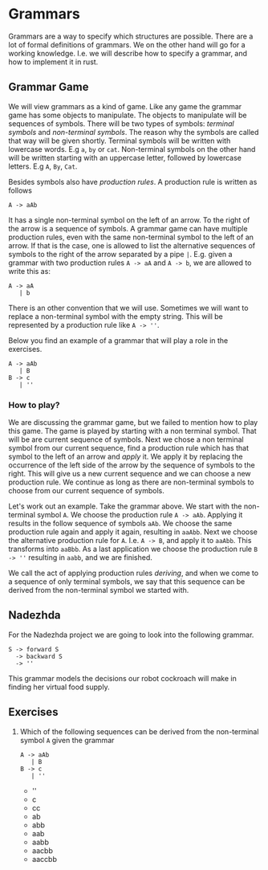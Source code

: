 # Grammars
Grammars are a way to specify which structures are possible. There are a lot of
formal definitions of grammars. We on the other hand will go for a working
knowledge. I.e. we will describe how to specify a grammar, and how to implement
it in rust.

## Grammar Game
We will view grammars as a kind of game. Like any game the grammar game has some
objects to manipulate. The objects to manipulate will be sequences of symbols.
There will be two types of symbols: *terminal symbols* and *non-terminal
symbols*. The reason why the symbols are called that way will be given shortly.
Terminal symbols will be written with lowercase words. E.g `a`, `by` or `cat`.
Non-terminal symbols on the other hand will be written starting with an
uppercase letter, followed by lowercase letters.
E.g `A`, `By`, `Cat`.

Besides symbols also have *production rules*. A production rule is written as
follows

```plain
A -> aAb
```

It has a single non-terminal symbol on the left of an arrow. To the right of the
arrow is a sequence of symbols. A grammar game can have multiple production
rules, even with the same non-terminal symbol to the left of an arrow. If that
is the case, one is allowed to list the alternative sequences of symbols to the
right of the arrow separated by a pipe `|`. E.g. given a grammar with two
production rules `A -> aA` and `A -> b`, we are allowed to write this as:

```plain
A -> aA
   | b
```

There is an other convention that we will use. Sometimes we will want to replace
a non-terminal symbol with the empty string. This will be represented by a
production rule like `A -> ''`.

Below you find an example of a grammar that will play a role in the exercises.

```plain
A -> aAb
   | B
B -> c 
   | ''
```

### How to play?
We are discussing the grammar game, but we failed to mention how to play this
game. The game is played by starting with a non terminal symbol. That will be
are current sequence of symbols. Next we chose a non terminal symbol from our
current sequence, find a production rule which has that symbol to the left of an
arrow and _apply_ it. We apply it by replacing the occurrence of the left side
of the arrow by the sequence of symbols to the right. This will give us a new
current sequence and we can choose a new production rule. We continue as long as
there are non-terminal symbols to choose from our current sequence of symbols.

Let's work out an example. Take the grammar above. We start with the
non-terminal symbol `A`. We choose the production rule `A -> aAb`. Applying it
results in the follow sequence of symbols `aAb`. We choose the same production
rule again and apply it again, resulting in `aaAbb`. Next we choose the
alternative production rule for `A`. I.e. `A -> B`, and apply it to `aaAbb`.
This transforms into `aaBbb`. As a last application we choose the production
rule `B -> ''` resulting in `aabb`, and we are finished.

We call the act of applying production rules *deriving*, and when we come to a
sequence of only terminal symbols, we say that this sequence can be derived from
the non-terminal symbol we started with.

## Nadezhda
For the Nadezhda project we are going to look into the following grammar.

```plain
S -> forward S
  -> backward S
  -> ''
```

This grammar models the decisions our robot cockroach will make in finding her
virtual food supply.

## Exercises
1. Which of the following sequences can be derived from the non-terminal symbol
   `A` given the grammar
   
   ```plain
   A -> aAb
      | B
   B -> c
      | ''
   ```
   
   * ''
   * c
   * cc
   * ab
   * abb
   * aab
   * aabb
   * aacbb
   * aaccbb
